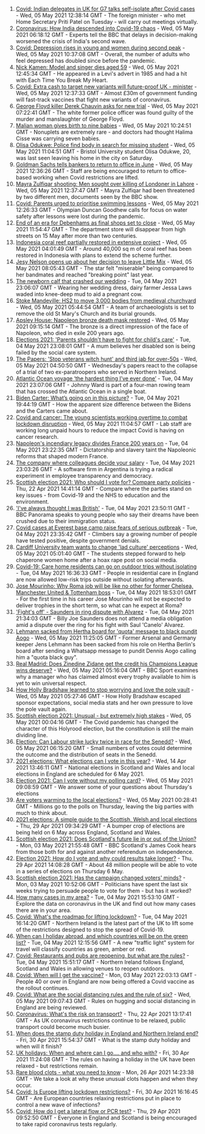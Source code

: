 1. [Covid: Indian delegates in UK for G7 talks self-isolate after Covid cases](https://www.bbc.co.uk/news/uk-56993129) - Wed, 05 May 2021 12:38:14 GMT - The foreign minister - who met Home Secretary Priti Patel on Tuesday - will carry out meetings virtually.
2. [Coronavirus: How India descended into Covid-19 chaos](https://www.bbc.co.uk/news/world-asia-india-56977653) - Wed, 05 May 2021 06:18:12 GMT - Experts tell the BBC that delays in decision-making worsened the crisis of India's second wave.
3. [Covid: Depression rises in young and women during second peak](https://www.bbc.co.uk/news/health-56993575) - Wed, 05 May 2021 10:37:08 GMT - Overall, the number of adults who feel depressed has doubled since before the pandemic.
4. [Nick Kamen: Model and singer dies aged 59](https://www.bbc.co.uk/news/entertainment-arts-56991728) - Wed, 05 May 2021 12:45:34 GMT - He appeared in a Levi's advert in 1985 and had a hit with Each Time You Break My Heart.
5. [Covid: Extra cash to target new variants will future-proof UK - minister](https://www.bbc.co.uk/news/health-56984984) - Wed, 05 May 2021 12:37:33 GMT - Almost £30m of government funding will fast-track vaccines that fight new variants of coronavirus.
6. [George Floyd killer Derek Chauvin asks for new trial](https://www.bbc.co.uk/news/world-us-canada-56989757) - Wed, 05 May 2021 07:22:41 GMT - The white former police officer was found guilty of the murder and manslaughter of George Floyd.
7. [Malian woman gives birth to nine babies](https://www.bbc.co.uk/news/world-africa-56994408) - Wed, 05 May 2021 10:24:51 GMT - Nonuplets are extremely rare - and doctors had thought Halima Cisse was carrying seven babies.
8. [Olisa Odukwe: Police find body in search for missing student](https://www.bbc.co.uk/news/uk-england-bristol-56991184) - Wed, 05 May 2021 11:04:51 GMT - Bristol University student Olisa Odukwe, 20, was last seen leaving his home in the city on Saturday.
9. [Goldman Sachs tells bankers to return to office in June](https://www.bbc.co.uk/news/business-56993886) - Wed, 05 May 2021 12:36:26 GMT - Staff are being encouraged to return to office-based working when Covid restrictions are lifted.
10. [Mayra Zulfiqar shooting: Men sought over killing of Londoner in Lahore](https://www.bbc.co.uk/news/uk-england-london-56983756) - Wed, 05 May 2021 12:37:47 GMT - Mayra Zulfiqar had been threatened by two different men, documents seen by the BBC show.
11. [Covid: Parents urged to prioritise swimming lessons](https://www.bbc.co.uk/news/uk-56992594) - Wed, 05 May 2021 12:26:33 GMT - Olympian Duncan Goodhew calls for focus on water safety after lessons were lost during the pandemic.
12. [End of an era for Debenhams as final shops set to close](https://www.bbc.co.uk/news/business-56993816) - Wed, 05 May 2021 11:54:47 GMT - The department store will disappear from high streets on 15 May after more than two centuries.
13. [Indonesia coral reef partially restored in extensive project](https://www.bbc.co.uk/news/science-environment-56985594) - Wed, 05 May 2021 04:01:49 GMT - Around 40,000 sq m of coral reef has been restored in Indonesia with plans to extend the scheme further.
14. [Jesy Nelson opens up about her decision to leave Little Mix](https://www.bbc.co.uk/news/entertainment-arts-56992706) - Wed, 05 May 2021 08:05:43 GMT - The star felt "miserable" being compared to her bandmates and reached "breaking point" last year.
15. [The newborn calf that crashed our wedding](https://www.bbc.co.uk/news/world-australia-56976291) - Tue, 04 May 2021 23:06:07 GMT - Wearing her wedding dress, dairy farmer Jessa Laws waded into knee-deep mud to aid a pregnant cow.
16. [Stoke Mandeville: HS2 to move 3,000 bodies from medieval churchyard](https://www.bbc.co.uk/news/uk-england-beds-bucks-herts-56981338) - Wed, 05 May 2021 05:44:54 GMT - A team of archaeologists is set to remove the old St Mary's Church and its burial grounds.
17. [Apsley House: Napoleon bronze death mask restored](https://www.bbc.co.uk/news/uk-england-london-56984562) - Wed, 05 May 2021 09:15:14 GMT - The bronze is a direct impression of the face of Napoleon, who died in exile 200 years ago.
18. [Elections 2021: 'Parents shouldn't have to fight for child's care'](https://www.bbc.co.uk/news/uk-england-nottinghamshire-56931993) - Tue, 04 May 2021 23:08:01 GMT - A mum believes her disabled son is being failed by the social care system.
19. [The Papers: 'Stop veterans witch hunt' and third jab for over-50s](https://www.bbc.co.uk/news/blogs-the-papers-56989031) - Wed, 05 May 2021 04:50:50 GMT - Wednesday's papers react to the collapse of a trial of two ex-paratroopers who served in Northern Ireland.
20. [Atlantic Ocean voyage ‘the hardest thing I’ve ever done’](https://www.bbc.co.uk/news/uk-northern-ireland-56929679) - Tue, 04 May 2021 23:07:06 GMT - Johnny Ward is part of a four-man rowing team that has crossed the Atlantic Ocean in a single boat.
21. [Biden Carter: What’s going on in this picture?](https://www.bbc.co.uk/news/world-us-canada-56988360) - Tue, 04 May 2021 19:44:19 GMT - How the apparent size difference between the Bidens and the Carters came about.
22. [Covid and cancer: The young scientists working overtime to combat lockdown disruption](https://www.bbc.co.uk/news/newsbeat-56821532) - Wed, 05 May 2021 11:04:57 GMT - Lab staff are working long unpaid hours to reduce the impact Covid is having on cancer research.
23. [Napoleon's incendiary legacy divides France 200 years on](https://www.bbc.co.uk/news/world-europe-56977769) - Tue, 04 May 2021 23:22:35 GMT - Dictatorship and slavery taint the Napoleonic reforms that shaped modern France.
24. [The company where colleagues decide your salary](https://www.bbc.co.uk/news/business-56915767) - Tue, 04 May 2021 23:03:26 GMT - A software firm in Argentina is trying a radical experiment in employee transparency and democracy.
25. [Scottish election 2021: Who should I vote for? Compare party policies](https://www.bbc.co.uk/news/uk-scotland-scotland-politics-56510773) - Thu, 22 Apr 2021 14:41:14 GMT - Compare where the parties stand on key issues - from Covid-19 and the NHS to education and the environment.
26. ['I've always thought I was British'](https://www.bbc.co.uk/news/uk-56984268) - Tue, 04 May 2021 23:50:11 GMT - BBC Panorama speaks to young people who say their dreams have been crushed due to their immigration status.
27. [Covid cases at Everest base camp raise fears of serious outbreak](https://www.bbc.co.uk/news/world-asia-56984320) - Tue, 04 May 2021 23:35:42 GMT - Climbers say a growing number of people have tested positive, despite government denials.
28. [Cardiff University team wants to change 'lad culture' perceptions](https://www.bbc.co.uk/news/uk-wales-56933984) - Wed, 05 May 2021 05:01:40 GMT - The students stepped forward to help chaperone women home after a hoax rape post on social media.
29. [Covid-19: Care home residents can go on outdoor trips without isolating](https://www.bbc.co.uk/news/uk-56977779) - Tue, 04 May 2021 16:36:33 GMT - People in residential care in England are now allowed low-risk trips outside without isolating afterwards.
30. [Jose Mourinho: Why Roma job will be like no other for former Chelsea, Manchester United & Tottenham boss](https://www.bbc.co.uk/sport/football/56985925) - Tue, 04 May 2021 18:53:01 GMT - For the first time in his career Jose Mourinho will not be expected to deliver trophies in the short term, so what can he expect at Roma?
31. ['Fight's off' - Saunders in ring dispute with Alvarez](https://www.bbc.co.uk/sport/boxing/56989061) - Tue, 04 May 2021 21:34:03 GMT - Billy Joe Saunders does not attend a media obligation amid a dispute over the ring for his fight with Saul 'Canelo' Alvarez.
32. [Lehmann sacked from Hertha board for 'quota' message to black pundit Aogo](https://www.bbc.co.uk/sport/football/56967418) - Wed, 05 May 2021 11:25:05 GMT - Former Arsenal and Germany keeper Jens Lehmann has been sacked from his role on Hertha Berlin's board after sending a Whatsapp message to pundit Dennis Aogo calling him a "quota black guy".
33. [Real Madrid: Does Zinedine Zidane get the credit his Champions League wins deserve?](https://www.bbc.co.uk/sport/football/56918954) - Wed, 05 May 2021 05:16:04 GMT - BBC Sport examines why a manager who has claimed almost every trophy available to him is yet to win universal respect.
34. [How Holly Bradshaw learned to stop worrying and love the pole vault](https://www.bbc.co.uk/sport/athletics/56862708) - Wed, 05 May 2021 05:27:46 GMT - How Holly Bradshaw escaped sponsor expectations, social media stats and her own pressure to love the pole vault again.
35. [Scottish election 2021: Unusual - but extremely high stakes](https://www.bbc.co.uk/news/uk-scotland-scotland-politics-56969887) - Wed, 05 May 2021 00:04:16 GMT - The Covid pandemic has changed the character of this Holyrood election, but the constitution is still the main dividing line.
36. [Election: Can Labour strike lucky twice in race for the Senedd?](https://www.bbc.co.uk/news/uk-wales-56981430) - Wed, 05 May 2021 06:15:20 GMT - Small numbers of votes could determine the outcome and the distribution of seats in the Senedd.
37. [2021 elections: What elections can I vote in this year?](https://www.bbc.co.uk/news/56129210) - Wed, 14 Apr 2021 13:46:11 GMT - National elections in Scotland and Wales and local elections in England are scheduled for 6 May 2021.
38. [Election 2021: Can I vote without my polling card?](https://www.bbc.co.uk/news/uk-politics-56984793) - Wed, 05 May 2021 09:08:59 GMT - We answer some of your questions about Thursday's elections
39. [Are voters warming to the local elections?](https://www.bbc.co.uk/news/uk-politics-56987265) - Wed, 05 May 2021 00:28:41 GMT - Millions go to the polls on Thursday, leaving the big parties with much to think about.
40. [2021 elections: A simple guide to the Scottish, Welsh and local elections](https://www.bbc.co.uk/news/uk-politics-56286643) - Thu, 29 Apr 2021 09:34:29 GMT - A bumper crop of elections are being held on 6 May across England, Scotland and Wales.
41. [Scottish election 2021: Does Scotland's future lie in or out of the Union?](https://www.bbc.co.uk/news/uk-scotland-56970549) - Mon, 03 May 2021 21:55:48 GMT - BBC Scotland's James Cook hears from those both for and against another referendum on independence.
42. [Election 2021: How do I vote and why could results take longer?](https://www.bbc.co.uk/news/uk-politics-56581106) - Thu, 29 Apr 2021 14:08:28 GMT - About 48 million people will be able to vote in a series of elections on Thursday 6 May.
43. [Scottish election 2021: Has the campaign changed voters' minds?](https://www.bbc.co.uk/news/uk-scotland-scotland-politics-56969880) - Mon, 03 May 2021 10:52:06 GMT - Politicians have spent the last six weeks trying to persuade people to vote for them - but has it worked?
44. [How many cases in my area?](https://www.bbc.co.uk/news/uk-51768274) - Tue, 04 May 2021 15:53:10 GMT - Explore the data on coronavirus in the UK and find out how many cases there are in your area.
45. [Covid: What's the roadmap for lifting lockdown?](https://www.bbc.co.uk/news/explainers-52530518) - Tue, 04 May 2021 16:14:20 GMT - Northern Ireland is the latest part of the UK to lift some of the restrictions designed to stop the spread of Covid-19.
46. [When can I holiday abroad, and which countries will be on the green list?](https://www.bbc.co.uk/news/explainers-52544307) - Tue, 04 May 2021 12:15:56 GMT - A new "traffic light" system for travel will classify countries as green, amber or red.
47. [Covid: Restaurants and pubs are reopening, but what are the rules?](https://www.bbc.co.uk/news/business-52977388) - Tue, 04 May 2021 15:51:17 GMT - Northern Ireland follows England, Scotland and Wales in allowing venues to reopen outdoors.
48. [Covid: When will I get the vaccine?](https://www.bbc.co.uk/news/health-55045639) - Mon, 03 May 2021 22:03:13 GMT - People 40 or over in England are now being offered a Covid vaccine as the rollout continues.
49. [Covid: What are the social distancing rules and the rule of six?](https://www.bbc.co.uk/news/uk-51506729) - Wed, 05 May 2021 09:07:43 GMT - Rules on hugging and social distancing in England are being reviewed.
50. [Coronavirus: What's the risk on transport?](https://www.bbc.co.uk/news/health-51736185) - Thu, 22 Apr 2021 13:17:41 GMT - As UK coronavirus restrictions continue to be relaxed, public transport could become much busier.
51. [When does the stamp duty holiday in England and Northern Ireland end?](https://www.bbc.co.uk/news/business-53319433) - Fri, 30 Apr 2021 15:54:37 GMT - What is the stamp duty holiday and when will it finish?
52. [UK holidays: When and where can I go.... and who with?](https://www.bbc.co.uk/news/explainers-52646738) - Fri, 30 Apr 2021 11:24:08 GMT - The rules on having a holiday in the UK have been relaxed - but restrictions remain.
53. [Rare blood clots - what you need to know](https://www.bbc.co.uk/news/health-56674796) - Mon, 26 Apr 2021 14:23:38 GMT - We take a look at why these unusual clots happen and when they occur.
54. [Covid: Is Europe lifting lockdown restrictions?](https://www.bbc.co.uk/news/explainers-53640249) - Fri, 30 Apr 2021 16:16:45 GMT - Are European countries relaxing restrictions put in place to control a new wave of infections?
55. [Covid: How do I get a lateral flow or PCR test?](https://www.bbc.co.uk/news/health-51943612) - Thu, 29 Apr 2021 09:52:50 GMT - Everyone in England and Scotland is being encouraged to take rapid coronavirus tests regularly.
